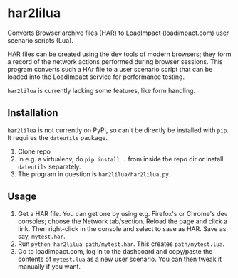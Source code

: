# har2lilua

Converts Browser archive files (HAR) to LoadImpact (loadimpact.com)
user scenario scripts (Lua).

HAR files can be created using the dev tools of modern browsers; they
form a record of the network actions performed during browser
sessions.  This program converts such a HAr file to a user scenario
script that can be loaded into the LoadImpact service for performance
testing.

`har2lilua` is currently lacking some features, like form handling.

## Installation

`har2lilua` is not currently on PyPi, so can't be directly be installed
with `pip`.  It requires the `dateutils` package. 

1. Clone repo 
2. In e.g. a virtualenv, do `pip install .` from inside the repo dir or
   install `dateutils` separately. 
3. The program in question is `har2lilua/har2lilua.py`.

## Usage

1. Get a HAR file. You can get one by using e.g. Firefox's or Chrome's 
   dev consoles; choose the Network tab/section. Reload the page and
   click a link. Then right-click in the console and select to save 
   as HAR. Save as, say, `mytest.har`.
2. Run `python har2lilua path/mytest.har`. This creates `path/mytest.lua`. 
3. Go to loadimpact.com, log in to the dashboard and copy/paste the contents 
   of `mytest.lua` as a new user scenario. You can then tweak it
   manually if you want.


